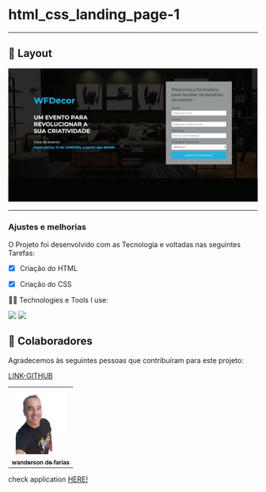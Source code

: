# html_css_landing_page-1



<hr>

## 🎨 Layout

![](gif.jpg)

<hr>

### Ajustes e melhorias

O Projeto foi desenvolvido com as Tecnologia e voltadas nas seguintes Tarefas:

- [x] Criação do HTML
- [x] Criação do CSS



 🧑‍💻 Technologies e Tools I use:
 <div>
 <img src="https://img.shields.io/badge/HTML5-E34F26?style=for-the-badge&logo=html5&logoColor=white">
 
 <img src="https://img.shields.io/badge/CSS3-1572B6?style=for-the-badge&logo=css3&logoColor=white">


 </div>


## 🤝 Colaboradores

Agradecemos às seguintes pessoas que contribuíram para este projeto:

<table>
  <tr>
       <td align="center">
      <a href="#">
        <img src="./img/foto.jpg" width="100px;" alt=" wanderson de farias"/><br>
        <sub>
          <b>wanderson de farias</b>
        </sub>
      </a>
    </td>
    <a href="https://github.com/wandersondefariasprogramador" >LINK-GITHUB</a>

  </tr>
</table>
 check application <a href="https://wandersondefariasprogramador.github.io/Site-de-uma-loja/">HERE!</a>



